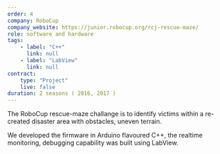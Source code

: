 ```yaml
---
order: 4
company: RoboCup
company_website: https://junior.robocup.org/rcj-rescue-maze/
role: software and hardware
tags: 
    - label: "C++"
      link: null
    - label: "LabView"
      link: null
contract:
    type: "Project"
    live: false
duration: 2 seasons ( 2016, 2017 )
---
```

The RoboCup rescue-maze challange is to identify victims within a re-created disaster area with obstacles, uneven terrain.

We developed the firmware in Arduino flavoured C++, the realtime monitoring, debugging capability was built using LabView.
